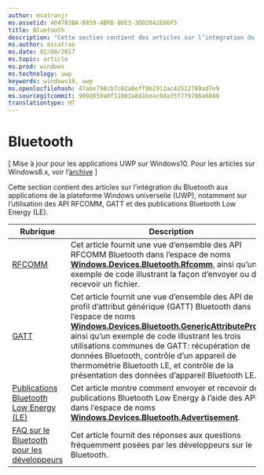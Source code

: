 ```yaml
---
author: msatranjr
ms.assetid: 404783BA-8859-4BFB-86E3-3DD2042E66F5
title: Bluetooth
description: "Cette section contient des articles sur l’intégration du Bluetooth aux applications de la plateforme Windows universelle (UWP), notamment sur l’utilisation des API RFCOMM, GATT et des publications Bluetooth Low Energy (LE)."
ms.author: misatran
ms.date: 02/08/2017
ms.topic: article
ms.prod: windows
ms.technology: uwp
keywords: windows10, uwp
ms.openlocfilehash: 47abe790cb7c02a0eff8b2912ac42512769ad7e9
ms.sourcegitcommit: 909d859a0f11981a8d1beac0da35f779786a6889
translationtype: HT
---
```

# <a name="bluetooth"></a>Bluetooth

\[ Mise à jour pour les applications UWP sur Windows10. Pour les articles sur Windows8.x, voir l’[archive](http://go.microsoft.com/fwlink/p/?linkid=619132) \]

Cette section contient des articles sur l’intégration du Bluetooth aux applications de la plateforme Windows universelle (UWP), notamment sur l’utilisation des API RFCOMM, GATT et des publications Bluetooth Low Energy (LE).

|Rubrique|Description|
|--------|------------------|
| [RFCOMM](send-or-receive-files-with-rfcomm.md)   | Cet article fournit une vue d’ensemble des API RFCOMM Bluetooth dans l’espace de noms [**Windows.Devices.Bluetooth.Rfcomm**](https://msdn.microsoft.com/library/windows/apps/Dn263529), ainsi qu’un exemple de code illustrant la façon d’envoyer ou de recevoir un fichier. |
| [GATT](gatt-scenarios.md) | Cet article fournit une vue d’ensemble des API de profil d’attribut générique (GATT) Bluetooth dans l’espace de noms [**Windows.Devices.Bluetooth.GenericAttributeProfile**](https://msdn.microsoft.com/library/windows/apps/Dn297685), ainsi qu’un exemple de code illustrant les trois utilisations communes de GATT: récupération de données Bluetooth, contrôle d’un appareil de thermométrie Bluetooth LE, et contrôle de la présentation des données d’appareil Bluetooth LE. |
| [Publications Bluetooth Low Energy (LE)](ble-beacon.md) | Cet article montre comment envoyer et recevoir des publications Bluetooth Low Energy à l’aide des API dans l’espace de noms [**Windows.Devices.Bluetooth.Advertisement**](https://msdn.microsoft.com/library/windows/apps/Dn894325).  | 
| [FAQ sur le Bluetooth pour les développeurs](bluetooth-dev-faq.md) | Cet article fournit des réponses aux questions fréquemment posées par les développeurs sur le Bluetooth. 
